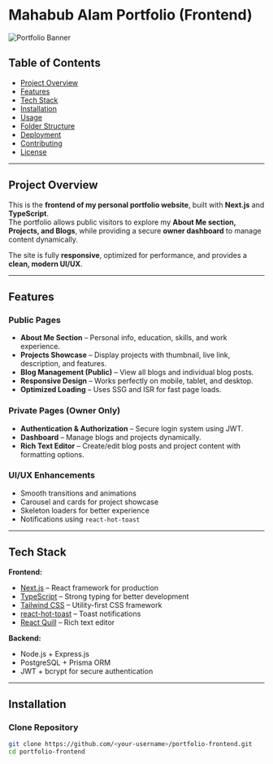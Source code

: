 # Mahabub Alam Portfolio (Frontend)

![Portfolio Banner](./public/banner.png)

## Table of Contents

- [Project Overview](#project-overview)
- [Features](#features)
- [Tech Stack](#tech-stack)
- [Installation](#installation)
- [Usage](#usage)
- [Folder Structure](#folder-structure)
- [Deployment](#deployment)
- [Contributing](#contributing)
- [License](#license)

---

## Project Overview

This is the **frontend of my personal portfolio website**, built with **Next.js** and **TypeScript**.  
The portfolio allows public visitors to explore my **About Me section, Projects, and Blogs**, while providing a secure **owner dashboard** to manage content dynamically.

The site is fully **responsive**, optimized for performance, and provides a **clean, modern UI/UX**.

---

## Features

### Public Pages

- **About Me Section** – Personal info, education, skills, and work experience.
- **Projects Showcase** – Display projects with thumbnail, live link, description, and features.
- **Blog Management (Public)** – View all blogs and individual blog posts.
- **Responsive Design** – Works perfectly on mobile, tablet, and desktop.
- **Optimized Loading** – Uses SSG and ISR for fast page loads.

### Private Pages (Owner Only)

- **Authentication & Authorization** – Secure login system using JWT.
- **Dashboard** – Manage blogs and projects dynamically.
- **Rich Text Editor** – Create/edit blog posts and project content with formatting options.

### UI/UX Enhancements

- Smooth transitions and animations
- Carousel and cards for project showcase
- Skeleton loaders for better experience
- Notifications using `react-hot-toast`

---

## Tech Stack

**Frontend:**

- [Next.js](https://nextjs.org/) – React framework for production
- [TypeScript](https://www.typescriptlang.org/) – Strong typing for better development
- [Tailwind CSS](https://tailwindcss.com/) – Utility-first CSS framework
- [react-hot-toast](https://react-hot-toast.com/) – Toast notifications
- [React Quill](https://github.com/zenoamaro/react-quill) – Rich text editor

**Backend:**

- Node.js + Express.js
- PostgreSQL + Prisma ORM
- JWT + bcrypt for secure authentication

---

## Installation

### Clone Repository

```bash
git clone https://github.com/<your-username>/portfolio-frontend.git
cd portfolio-frontend
```
